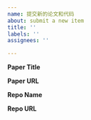 ```yaml
---
name: 提交新的论文和代码
about: submit a new item
title: ''
labels: ''
assignees: ''

---
```


**Paper Title**

**Paper URL**

**Repo Name**

**Repo URL**
